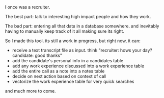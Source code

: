 I once was a recruiter.

The best part: talk to interesting high impact people and how they work.

The bad part: entering all that data in a database somewhere. and inevitably having to manually keep track of it all making sure its right.

So I made this tool. its still a work in progress, but right now, it can:
- receive a text transcript file as input. think "recruiter: hows your day? candidate: good thanks"
- add the candidate's personal info in a candidates table
- add any work experience discussed into a work experience table
- add the entire call as a note into a notes table
- decide on next action based on context of call
- vectorize the work experience table for very quick searches

and much more to come.
